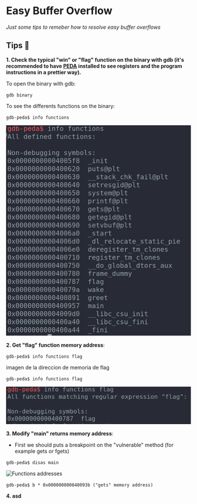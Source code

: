 # Easy Buffer Overflow 
_Just some tips to remeber how to resolve easy buffer overflows_

## Tips 📝
**1.  Check the typical "win" or "flag" function on the binary with gdb (it's recommended to have [PEDA](https://github.com/longld/peda) installed to see registers and the program instructions in a prettier way).**

To open the binary with gdb:
```
gdb binary
```
To see the differents functions on the binary: 
```
gdb-peda$ info functions
```
![Functions addresses](images/functions.png)


**2. Get "flag" function memory address**: 
```
gdb-peda$ info functions flag 
```
imagen de la direccion de memoria de flag
```
gdb-peda$ info functions flag 
```
![Functions addresses](images/function_address.png)

**3. Modify "main" returns memory address**:

- First we should puts a breakpoint on the "vulnerable" method (for example gets or fgets)
```
gdb-peda$ disas main
```
![Functions addresses](images/get_address.png)

```
gdb-peda$ b * 0x000000000040093b ("gets" memory address)
```


**4. asd**

